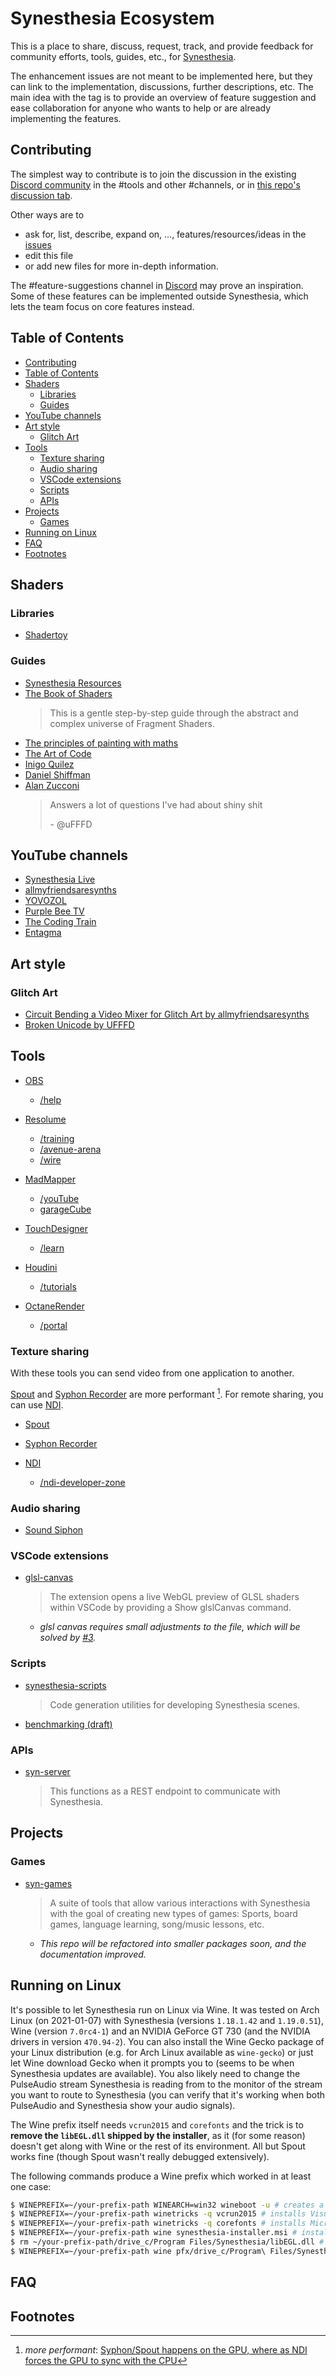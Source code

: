 # Synesthesia Ecosystem

This is a place to share, discuss, request, track, and provide feedback for community efforts, tools, guides, etc., for [Synesthesia](https://synesthesia.live).

The enhancement issues are not meant to be implemented here, but they can link to the implementation, discussions, further descriptions, etc. The main idea with the tag is to provide an overview of feature suggestion and ease collaboration for anyone who wants to help or are already implementing the features.

## Contributing

The simplest way to contribute is to join the discussion in the existing [Discord community](https://discord.gg/dMVvCgXxtU) in the #tools and other #channels, or in [this repo's discussion tab](https://github.com/mattorp/synesthesia-ecosystem/discussions).

Other ways are to

- ask for, list, describe, expand on, ..., features/resources/ideas in the [issues](https://github.com/mattorp/synesthesia-ecosystem/issues)
- edit this file
- or add new files for more in-depth information.

The #feature-suggestions channel in [Discord](https://discord.gg/dMVvCgXxtU) may prove an inspiration. Some of these features can be implemented outside Synesthesia, which lets the team focus on core features instead.

## Table of Contents

- [Contributing](#contributing)
- [Table of Contents](#table-of-contents)
- [Shaders](#shaders)
  - [Libraries](#libraries)
  - [Guides](#guides)
- [YouTube channels](#youtube-channels)
- [Art style](#art-style)
  - [Glitch Art](#glitch-art)
- [Tools](#tools)
  - [Texture sharing](#texture-sharing)
  - [Audio sharing](#audio-sharing)
  - [VSCode extensions](#vscode-extensions)
  - [Scripts](#scripts)
  - [APIs](#apis)
- [Projects](#projects)
  - [Games](#games)
- [Running on Linux](#running-on-linux)
- [FAQ](#faq)
- [Footnotes](#footnotes)

## Shaders

### Libraries

- [Shadertoy](https://www.shadertoy.com)

### Guides

- [Synesthesia Resources](https://synesthesia.live/docs/resources/syn_resources.html)
- [The Book of Shaders](https://thebookofshaders.com)
  > This is a gentle step-by-step guide through the abstract and complex universe of Fragment Shaders.
- [The principles of painting with maths](https://www.youtube.com/watch?v=0ifChJ0nJfM)
- [The Art of Code](https://www.youtube.com/channel/UCcAlTqd9zID6aNX3TzwxJXg)
- [Inigo Quilez](https://www.iquilezles.org/index.html)
- [Daniel Shiffman](https://shiffman.net)
- [Alan Zucconi](https://www.alanzucconi.com)
   >Answers a lot of questions I've had about shiny shit
   >
   > \- @uFFFD

## YouTube channels

- [Synesthesia Live](https://www.youtube.com/channel/UCN91NOZFK06VxOMbFw_-E2g/)
- [allmyfriendsaresynths](https://www.youtube.com/c/allmyfriendsaresynths)
- [YOVOZOL](https://www.youtube.com/c/Yovozol)
- [Purple Bee TV](https://www.youtube.com/c/PurpleBeeTV)
- [The Coding Train](https://www.youtube.com/thecodingtrain)
- [Entagma](https://www.youtube.com/c/Entagma)

## Art style

### Glitch Art

- [Circuit Bending a Video Mixer for Glitch Art by allmyfriendsaresynths](https://www.youtube.com/watch?v=AM8H7nDEtRc)
- [Broken Unicode by UFFFD](https://ufffd.com/zalgo/)

## Tools

- [OBS](https://obsproject.com)
  - [/help](https://obsproject.com/help)
- [Resolume](https://resolume.com/)

  - [/training](https://resolume.com/training)
  - [/avenue-arena](https://resolume.com/support?avenue-arena)
  - [/wire](https://resolume.com/support?wire)
- [MadMapper](https://madmapper.com)
  - [/youTube](https://www.youtube.com/channel/UCC9p0fzuYik453n9fXFjpgg)
  - [garageCube](http://forum.garagecube.com/viewforum.php?f=31)
- [TouchDesigner](https://derivative.ca)
  - [/learn](https://derivative.ca/learn)
- [Houdini](https://www.sidefx.com)
  - [/tutorials](https://www.sidefx.com/tutorials/)
- [OctaneRender](https://home.otoy.com/render/octane-render/)
  - [/portal](https://docs.otoy.com/Portal/Home.htm)

### Texture sharing

With these tools you can send video from one application to another.

[Spout](#spout) and [Syphon Recorder](#syphon-recorder) are more performant [^more-performant]. For remote sharing, you can use [NDI](#ndi).

  [^more-performant]: _more performant_: [Syphon/Spout happens on the GPU, where as NDI forces the GPU to sync with the CPU](https://discord.com/channels/729824270913503374/904193890452660224/905209251574734909)

- [Spout](https://spout.zeal.co)
- [Syphon Recorder](http://syphon.v002.info)
- [NDI](https://www.ndi.tv)

  - [/ndi-developer-zone](https://forums.newtek.com/forums/ndi-developer-zone.363/)

### Audio sharing

- [Sound Siphon](https://staticz.com/soundsiphon/)

### VSCode extensions

- [glsl-canvas](https://marketplace.visualstudio.com/items?itemName=circledev.glsl-canvas)
  > The extension opens a live WebGL preview of GLSL shaders within VSCode by providing a Show glslCanvas command.
  - _glsl canvas requires small adjustments to the file, which will be solved by [#3][i3]._

[i3]: https://github.com/mattorp/synesthesia-ecosystem/issues/3

### Scripts

- [synesthesia-scripts](https://github.com/headstash/synesthesia-scripts)
  >Code generation utilities for developing Synesthesia scenes.
- [benchmarking (draft)][i50]

[i50]: https://github.com/mattorp/synesthesia-ecosystem/issues/50

### APIs

- [syn-server](https://github.com/mattorp/syn-server)
  >This functions as a REST endpoint to communicate with Synesthesia.

## Projects

### Games

- [syn-games](https://github.com/mattorp/syn-games)
  >A suite of tools that allow various interactions with Synesthesia with the goal of creating new types of games: Sports, board games, language learning, song/music lessons, etc.
  - _This repo will be refactored into smaller packages soon, and the documentation improved._

## Running on Linux

It's possible to let Synesthesia run on Linux via Wine. It was tested on Arch Linux (on 2021-01-07) with Synesthesia (versions `1.18.1.42` and `1.19.0.51`), Wine (version `7.0rc4-1`) and an NVIDIA GeForce GT 730 (and the NVIDIA drivers in version `470.94-2`). You can also install the Wine Gecko package of your Linux distribution (e.g. for Arch Linux available as `wine-gecko`) or just let Wine download Gecko when it prompts you to (seems to be when Synesthesia updates are available).
You also likely need to change the PulseAudio stream Synesthesia is reading from to the monitor of the stream you want to route to Synesthesia (you can verify that it's working when both PulseAudio and Synesthesia show your audio signals).

The Wine prefix itself needs `vcrun2015` and `corefonts` and the trick is to **remove the `libEGL.dll` shipped by the installer**, as it (for some reason) doesn't get along with Wine or the rest of its environment.
All but Spout works fine (though Spout wasn't really debugged extensively).

The following commands produce a Wine prefix which worked in at least one case:

```bash
$ WINEPREFIX=~/your-prefix-path WINEARCH=win32 wineboot -u # creates a new Wine prefix at the specified path
$ WINEPREFIX=~/your-prefix-path winetricks -q vcrun2015 # installs Visual C++ Redistributable 2015 into the prefix
$ WINEPREFIX=~/your-prefix-path winetricks -q corefonts # installs Microsoft core fonts into the prefix
$ WINEPREFIX=~/your-prefix-path wine synesthesia-installer.msi # installs Synesthesia, just use all the defaults
$ rm ~/your-prefix-path/drive_c/Program Files/Synesthesia/libEGL.dll # removes the libEGL.ddl shipped directly with Synesthesia, which for some reason doesn't work in Wine
$ WINEPREFIX=~/your-prefix-path wine pfx/drive_c/Program\ Files/Synesthesia/Synesthesia.exe # finally start Synesthesia through Wine
```

## FAQ

## Footnotes
